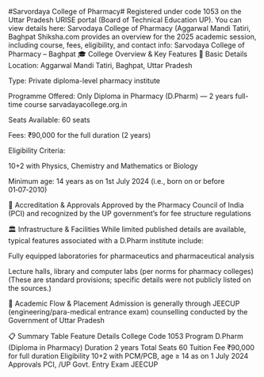 #Sarvordaya College of Pharmacy#
Registered under code 1053 on the Uttar Pradesh URISE portal (Board of Technical Education UP). You can view details here: Sarvodaya College of Pharmacy (Aggarwal Mandi Tatiri, Baghpat
Shiksha.com provides an overview for the 2025 academic session, including course, fees, eligibility, and contact info: Sarvodaya College of Pharmacy – Baghpat 
🎓 College Overview & Key Features
📌 Basic Details
Location: Aggarwal Mandi Tatiri, Baghpat, Uttar Pradesh 

Type: Private diploma-level pharmacy institute

Programme Offered: Only Diploma in Pharmacy (D.Pharm) — 2 years full-time course 
sarvadayacollege.org.in

Seats Available: 60 seats 

Fees: ₹90,000 for the full duration (2 years) 

Eligibility Criteria:

10+2 with Physics, Chemistry and Mathematics or Biology

Minimum age: 14 years as on 1st July 2024 (i.e., born on or before 01‑07‑2010) 

🧾 Accreditation & Approvals
Approved by the Pharmacy Council of India (PCI) and recognized by the UP government’s  for fee structure regulations 

🏛️ Infrastructure & Facilities
While limited published details are available, typical features associated with a D.Pharm institute include:

Fully equipped laboratories for pharmaceutics and pharmaceutical analysis

Lecture halls, library and computer labs (per norms for pharmacy colleges)
(These are standard provisions; specific details were not publicly listed on the sources.)

🎯 Academic Flow & Placement
Admission is generally through JEECUP (engineering/para-medical entrance exam) counselling conducted by the Government of Uttar Pradesh 


📋 Summary Table
Feature	Details
College Code	1053 
Program	D.Pharm (Diploma in Pharmacy)
Duration	2 years
Total Seats	60
Tuition Fee	₹90,000 for full duration
Eligibility	10+2 with PCM/PCB, age ≥ 14 as on 1 July 2024
Approvals	PCI, /UP Govt.
Entry Exam	JEECUP





